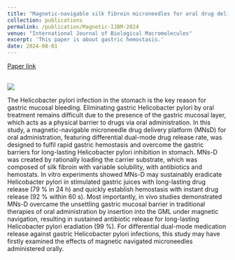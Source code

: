 ```yaml
---
title: "Magnetic-navigable silk fibroin microneedles for oral drug delivery: Ensuring long-lasting <i>helicobacter pylori</i> eradication and rapid hemostasis in the stomach. International Journal of Biological Macromolecules 2024, 275, 133584."
collection: publications
permalink: /publication/Magnetic-IJBM-2024
venue: "International Journal of Biological Macromolecules"
excerpt: 'This paper is about gastric hemostasis.'
date: 2024-08-01
---
```



[Paper link](https://doi.org/10.1016/j.ijbiomac.2024.133584)

<br/><img src='/images/fig1-Magnetic-IJBM-2024'>

The Helicobacter pylori infection in the stomach is the key reason for gastric mucosal bleeding. Eliminating gastric Helicobacter pylori by oral treatment remains difficult due to the presence of the gastric mucosal layer, which acts as a physical barrier to drugs via oral administration. In this study, a magnetic-navigable microneedle drug delivery platform (MNsD) for oral administration, featuring differential dual-mode drug release rate, was designed to fulfil rapid gastric hemostasis and overcome the gastric barriers for long-lasting Helicobacter pylori inhibition in stomach. MNs-D was created by rationally loading the carrier substrate, which was composed of silk fibroin with variable solubility, with antibiotics and hemostats. In vitro experiments showed MNs-D may sustainably eradicate Helicobacter pylori in stimulated gastric juices with long-lasting drug release (79 % in 24 h) and quickly establish hemostasis with instant drug release (92 % within 60 s). Most importantly, in vivo studies demonstrated MNs-D overcame the unsettling gastric mucosal barrier in traditional therapies of oral administration by insertion into the GML under magnetic navigation, resulting in sustained antibiotic release for long-lasting Helicobacter pylori eradiation (99 %). For differential dual-mode medication release against gastric Helicobacter pylori infections, this study may have firstly examined the effects of magnetic navigated microneedles administered orally.

